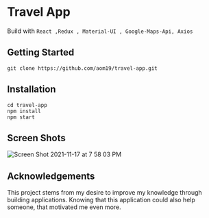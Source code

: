 # Travel App
Build with `React ,Redux , Material-UI , Google-Maps-Api, Axios`


## Getting Started
``` git clone https://github.com/aom19/travel-app.git ```


## Installation
```
cd travel-app
npm install 
npm start

```

## Screen Shots
![Screen Shot 2021-11-17 at 7 58 03 PM](https://user-images.githubusercontent.com/39848284/142256091-658f0cef-2ac7-41a7-8d29-6a5c0797bf06.png)

## Acknowledgements
This project stems from my desire to improve my knowledge through building applications.
Knowing that this application could also help someone, that motivated me even more.

